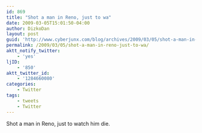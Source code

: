 ```yaml
---
id: 869
title: "Shot a man in Reno, just to wa"
date: 2009-03-05T15:01:50-04:00
author: DizkoDan
layout: post
guid: 'http://www.cyberjunx.com/blog/archives/2009/03/05/shot-a-man-in-reno-just-to-wa/'
permalink: /2009/03/05/shot-a-man-in-reno-just-to-wa/
aktt_notify_twitter:
    - 'yes'
ljID:
    - '850'
aktt_twitter_id:
    - '1284660080'
categories:
    - Twitter
tags:
    - tweets
    - Twitter
---
```


Shot a man in Reno, just to watch him die.